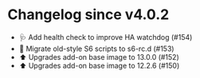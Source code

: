 # Changelog since v4.0.2
- 🩺 Add health check to improve HA watchdog (#154) 
- 🔨 Migrate old-style S6 scripts to s6-rc.d (#153) 
- ⬆️ Upgrades add-on base image to 13.0.0 (#152) 
- ⬆️ Upgrades add-on base image to 12.2.6 (#150) 
